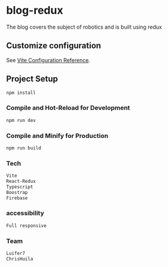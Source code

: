 # blog-redux
The blog covers the subject of robotics and is built using redux

## Customize configuration

See [Vite Configuration Reference](https://vitejs.dev/config/).

## Project Setup

```sh
npm install
```

### Compile and Hot-Reload for Development

```sh
npm run dev
```

### Compile and Minify for Production

```sh
npm run build
```

### Tech

```sh
Vite
React-Redux
Typescript
Boostrap
Firebase
```
### accessibility

```sh
Full responsive
```
### Team

```sh
Luifer7
ChrisHuila
```
